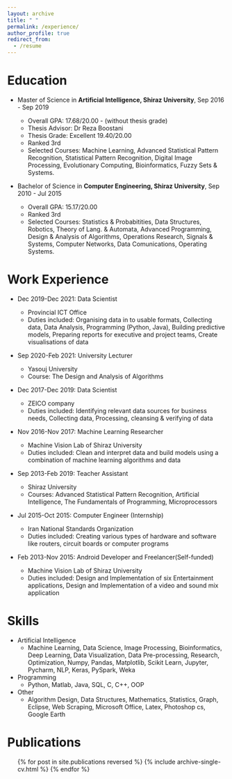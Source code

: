 ```yaml
---
layout: archive
title: " "
permalink: /experience/
author_profile: true
redirect_from:
  - /resume
---
```



Education
======
* Master of Science in **Artificial Intelligence, Shiraz University**, Sep 2016 - Sep 2019
  * Overall GPA: 17.68/20.00 - (without thesis grade)
  * Thesis Advisor: Dr Reza Boostani
  * Thesis Grade: Excellent 19.40/20.00
  * Ranked 3rd
  * Selected Courses: Machine Learning, Advanced Statistical Pattern Recognition, Statistical Pattern Recognition, Digital Image Processing, Evolutionary Computing, Bioinformatics, Fuzzy Sets & Systems.

* Bachelor of Science in **Computer Engineering, Shiraz University**, Sep 2010 - Jul 2015
  * Overall GPA: 15.17/20.00
  * Ranked 3rd
  * Selected Courses: Statistics & Probabitities, Data Structures, Robotics, Theory of Lang. & Automata, Advanced Programming, Design & Analysis of Algorithms, Operations Research, Signals & Systems, Computer Networks, Data Comunications, Operating Systems.

Work Experience
======
* Dec 2019-Dec 2021: Data Scientist
  * Provincial ICT Office
  * Duties included: Organising data in to usable formats, Collecting data, Data Analysis, Programming (Python, Java), Building predictive models, Preparing reports for executive and project teams, Create visualisations of data

* Sep 2020-Feb 2021: University Lecturer
  * Yasouj University
  * Course: The Design and Analysis of Algorithms
  
* Dec 2017-Dec 2019: Data Scientist
  * ZEICO company
  * Duties included: Identifying relevant data sources for business needs, Collecting data, Processing, cleansing & verifying of data

* Nov 2016-Nov 2017: Machine Learning Researcher
  * Machine Vision Lab of Shiraz University
  * Duties included: Clean and interpret data and build models using a combination of machine learning algorithms and data
 
* Sep 2013-Feb 2019: Teacher Assistant
  * Shiraz University
  * Courses: Advanced Statistical Pattern Recognition, Artificial Intelligence, The Fundamentals of Programming, Microprocessors
  
* Jul 2015-Oct 2015: Computer Engineer (Internship)
  * Iran National Standards Organization
  * Duties included: Creating various types of hardware and software like routers, circuit boards or computer programs

* Feb 2013-Nov 2015: Android Developer and Freelancer(Self-funded)
  * Machine Vision Lab of Shiraz University
  * Duties included: Design and Implementation of six Entertainment applications, Design and Implementation of a video and sound mix application


Skills
======
* Artificial Intelligence
  * Machine Learning, Data Science, Image Processing, Bioinformatics, Deep Learning, Data Visualization, Data Pre-processing, Research, Optimization, Numpy, Pandas, Matplotlib, Scikit Learn, Jupyter, Pycharm, NLP, Keras, PySpark, Weka
* Programming 
  * Python, Matlab, Java, SQL, C, C++, OOP
* Other 
  * Algorithm Design, Data Structures, Mathematics, Statistics, Graph, Eclipse, Web Scraping, Microsoft Office, Latex, Photoshop cs, Google Earth

Publications
======
  <ul>{% for post in site.publications reversed %}
    {% include archive-single-cv.html %}
  {% endfor %}</ul>
  
